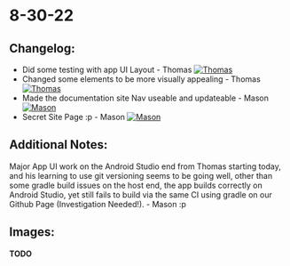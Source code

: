 # 8-30-22

## Changelog:
- Did some testing with app UI Layout - Thomas [![Thomas](https://img.shields.io/github/followers/ro-bot1?style=social)](https://github.com/ro-bot1)
- Changed some elements to be more visually appealing - Thomas [![Thomas](https://img.shields.io/github/followers/ro-bot1?style=social)](https://github.com/ro-bot1)
- Made the documentation site Nav useable and updateable - Mason [![Mason](https://img.shields.io/github/followers/MasonT8198?style=social)](https://github.com/MasonT8198)
- Secret Site Page :p - Mason [![Mason](https://img.shields.io/github/followers/MasonT8198?style=social)](https://github.com/MasonT8198)

## Additional Notes:
Major App UI work on the Android Studio end from Thomas starting today, and his learning to use git versioning seems to be going well, other than some gradle build issues on the host end, the app builds correctly on Android Studio, yet still fails to build via the same CI using gradle on our Github Page (Investigation Needed!). - Mason :p

## Images:
**TODO**